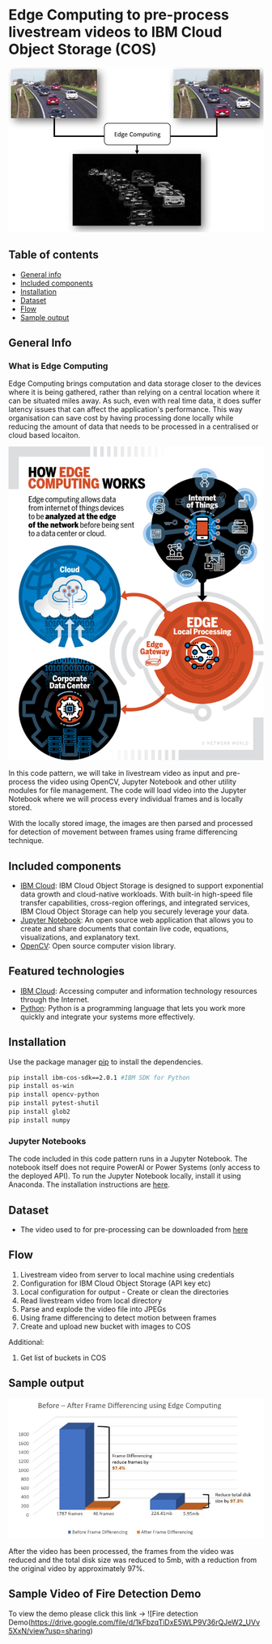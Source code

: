 # Edge Computing to pre-process livestream videos to IBM Cloud Object Storage (COS)

![framedifferencing](/pictures/framedifferencing1.jpeg)

## Table of contents
* [General info](#general-info)
* [Included components](#Included-components)
* [Installation](#installation)
* [Dataset](#Dataset)
* [Flow](#flow)
* [Sample output](#Sample-output)

## General Info

### What is Edge Computing

Edge Computing brings computation and data storage closer to the devices where it is being gathered, rather than relying on a central location where it can be situated miles away. As such, even with real time data, it does suffer latency issues that can affect the application's performance. This way organisation can save cost by having processing done locally while reducing the amount of data that needs to be processed in a centralised or cloud based locaiton. 

![edgecomputing](/pictures/edgecomputing.jpg)

In this code pattern, we will take in livestream video as input and pre-process the video using OpenCV, Jupyter Notebook and other utility modules for file management. The code will load video into the Jupyter Notebook where we will process every individual frames and is locally stored. 

With the locally stored image, the images are then parsed and processed for detection of movement between frames using frame differencing technique.  

## Included components

* [IBM Cloud](https://www.ibm.com/sg-en/cloud/object-storage): IBM Cloud Object Storage is designed to support exponential data growth and cloud-native workloads. With built-in high-speed file transfer capabilities, cross-region offerings, and integrated services, IBM Cloud Object Storage can help you securely leverage your data.
* [Jupyter Notebook](https://jupyter.org/): An open source web application that allows you to create and share documents that contain live code, equations, visualizations, and explanatory text.
* [OpenCV](https://opencv.org): Open source computer vision library.

## Featured technologies

* [IBM Cloud](https://www.ibm.com/sg-en/cloud/object-storage): Accessing computer and information technology resources through the Internet.
* [Python](https://www.python.org/): Python is a programming language that lets you work more quickly and integrate your systems more effectively.

## Installation

Use the package manager [pip](https://pip.pypa.io/en/stable/) to install the dependencies.


```bash
pip install ibm-cos-sdk==2.0.1 #IBM SDK for Python
pip install os-win 
pip install opencv-python
pip install pytest-shutil
pip install glob2
pip install numpy
```

### Jupyter Notebooks

The code included in this code pattern runs in a Jupyter Notebook. The notebook itself does not require PowerAI or Power Systems (only access to the deployed API). To run the Jupyter Notebook locally, install it using Anaconda.  The installation instructions are [here](https://jupyter.readthedocs.io/en/latest/install.html).


## Dataset

* The video used to for pre-processing can be downloaded from [here](datasets/training_video.mp4)

## Flow

1. Livestream video from server to local machine using credentials
2. Configuration for IBM Cloud Object Storage (API key etc)
3. Local configuration for output - Create or clean the directories
4. Read livestream video from local directory
5. Parse and explode the video file into JPEGs
6. Using frame differencing to detect motion between frames
7. Create and upload new bucket with images to COS

Additional:

1. Get list of buckets in COS

## Sample output

![graph](/pictures/graph.jpg)

After the video has been processed, the frames from the video was reduced and the total disk size was reduced to 5mb, with a reduction from the original video by approximately 97%.

## Sample Video of Fire Detection Demo

To view the demo please click this link -> ![Fire detection Demo(https://drive.google.com/file/d/1kFbzqTiDxE5WLP9V36rQJeW2_UVv5XxN/view?usp=sharing)
